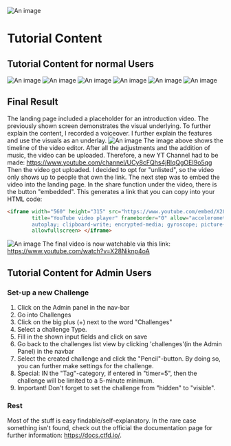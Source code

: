![An image](/TutorialContent_banner.png)
# Tutorial Content
## Tutorial Content for normal Users
![An image](/TUT1.png)
![An image](/TUT2.png)
![An image](/TUT3.png)
![An image](/TUT4.png)
![An image](/TUT5.png)
![An image](/TUT6.png)

## Final Result
The landing page included a placeholder for an introduction video. The previously shown screen demonstrates the visual
underlying. To further explain the content, I recorded a voiceover. I further explain the features and use the
visuals as an underlay.
![An image](/timeStamps.png)
The image above shows the timeline of the video editor. After all the adjustments and the addition of music, the video
can be uploaded. Therefore, a new YT Channel had to be made: https://www.youtube.com/channel/UCy8cFQhs4jRlqQgOEI9o5qg
Then the video got uploaded. I decided to opt for "unlisted", so the video only shows up to people that own the link.
The next step was to embed the video into the landing page. In the share function under the video, there is the button
"embedded". This generates a link that you can copy into your HTML code:

```html
<iframe width="560" height="315" src="https://www.youtube.com/embed/X28Niknp4oA"
        title="YouTube video player" frameborder="0" allow="accelerometer;
        autoplay; clipboard-write; encrypted-media; gyroscope; picture-in-picture"
        allowfullscreen> </iframe>
```
![An image](/uploaded.png)
The final video is now watchable via this link: https://www.youtube.com/watch?v=X28Niknp4oA
## Tutorial Content for Admin Users

### Set-up a new Challenge
1) Click on the Admin panel in the nav-bar
2) Go into Challenges
3) Click on the big plus (+) next to the word "Challenges"
4) Select a challenge Type.
5) Fill in the shown input fields and click on save
6) Go back to the challenges list view by clicking 'challenges'(in the Admin Panel) in the navbar
7) Select the created challenge and click the "Pencil"-button. By doing so, you can further make settings for the challenge.
8) Special: IN the "Tag"-category, if entered in "timer=5", then the challenge will be limited to a 5-minute minimum.
9) Important! Don't forget to set the challenge from "hidden" to "visible".

### Rest
Most of the stuff is easy findable/self-explanatory. In the rare case something isn't found, check out the official
the documentation page for further information: https://docs.ctfd.io/.